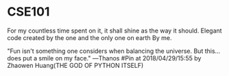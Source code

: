 # CSE101
For my countless time spent on it,
it shall shine as the way it should.
Elegant code created by the one and the only one on earth By me.

"Fun isn't something one considers when balancing the universe. But this... does put a smile on my face."
―Thanos
#Pin at 2018/04/29/15:55 by Zhaowen Huang(THE GOD OF PYTHON ITSELF)
